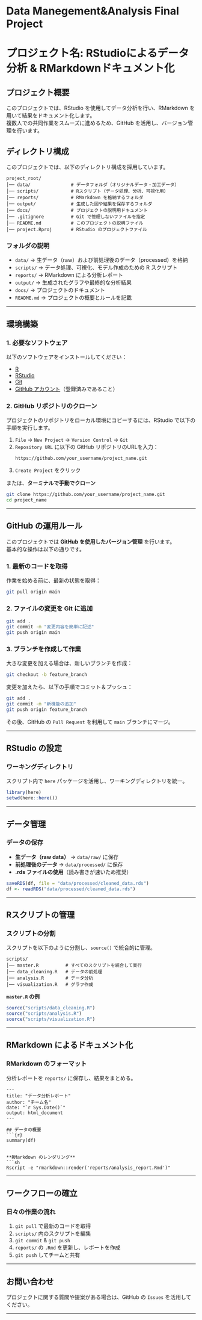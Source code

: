 # Data Manegement&Analysis Final Project

# **プロジェクト名: RStudioによるデータ分析 & RMarkdownドキュメント化**

## **プロジェクト概要**
このプロジェクトでは、RStudio を使用してデータ分析を行い、RMarkdown を用いて結果をドキュメント化します。  
複数人での共同作業をスムーズに進めるため、GitHub を活用し、バージョン管理を行います。

## **ディレクトリ構成**
このプロジェクトでは、以下のディレクトリ構成を採用しています。

```
project_root/
│── data/               # データフォルダ（オリジナルデータ・加工データ）
│── scripts/            # Rスクリプト（データ処理、分析、可視化用）
│── reports/            # RMarkdown を格納するフォルダ
│── output/             # 生成した図や結果を保存するフォルダ
│── docs/               # プロジェクトの説明用ドキュメント
│── .gitignore          # Git で管理しないファイルを指定
│── README.md           # このプロジェクトの説明ファイル
│── project.Rproj       # RStudio のプロジェクトファイル
```

### **フォルダの説明**
- `data/` → 生データ（raw）および前処理後のデータ（processed）を格納
- `scripts/` → データ処理、可視化、モデル作成のための R スクリプト
- `reports/` → RMarkdown による分析レポート
- `output/` → 生成されたグラフや最終的な分析結果
- `docs/` → プロジェクトのドキュメント
- `README.md` → プロジェクトの概要とルールを記載

---

## **環境構築**
### **1. 必要なソフトウェア**
以下のソフトウェアをインストールしてください：
- [R](https://cran.r-project.org/)
- [RStudio](https://posit.co/download/rstudio-desktop/)
- [Git](https://git-scm.com/)
- [GitHub アカウント](https://github.com/)（登録済みであること）

### **2. GitHub リポジトリのクローン**
プロジェクトのリポジトリをローカル環境にコピーするには、RStudio で以下の手順を実行します。

1. `File` → `New Project` → `Version Control` → `Git`
2. `Repository URL` に以下の GitHub リポジトリのURLを入力：
   ```
   https://github.com/your_username/project_name.git
   ```
3. `Create Project` をクリック

または、**ターミナルで手動でクローン**
```sh
git clone https://github.com/your_username/project_name.git
cd project_name
```

---

## **GitHub の運用ルール**
このプロジェクトでは **GitHub を使用したバージョン管理** を行います。  
基本的な操作は以下の通りです。

### **1. 最新のコードを取得**
作業を始める前に、最新の状態を取得：
```sh
git pull origin main
```

### **2. ファイルの変更を Git に追加**
```sh
git add .
git commit -m "変更内容を簡単に記述"
git push origin main
```

### **3. ブランチを作成して作業**
大きな変更を加える場合は、新しいブランチを作成：
```sh
git checkout -b feature_branch
```
変更を加えたら、以下の手順でコミット＆プッシュ：
```sh
git add .
git commit -m "新機能の追加"
git push origin feature_branch
```
その後、GitHub の `Pull Request` を利用して `main` ブランチにマージ。

---

## **RStudio の設定**
### **ワーキングディレクトリ**
スクリプト内で `here` パッケージを活用し、ワーキングディレクトリを統一。

```r
library(here)
setwd(here::here())
```

---

## **データ管理**
### **データの保存**
- **生データ（raw data）** → `data/raw/` に保存
- **前処理後のデータ** → `data/processed/` に保存
- **.rds ファイルの使用**（読み書きが速いため推奨）

```r
saveRDS(df, file = "data/processed/cleaned_data.rds")
df <- readRDS("data/processed/cleaned_data.rds")
```

---

## **Rスクリプトの管理**
### **スクリプトの分割**
スクリプトを以下のように分割し、`source()` で統合的に管理。

```
scripts/
│── master.R          # すべてのスクリプトを統合して実行
│── data_cleaning.R   # データの前処理
│── analysis.R        # データ分析
│── visualization.R   # グラフ作成
```

**`master.R` の例**
```r
source("scripts/data_cleaning.R")
source("scripts/analysis.R")
source("scripts/visualization.R")
```

---

## **RMarkdown によるドキュメント化**
### **RMarkdown のフォーマット**
分析レポートを `reports/` に保存し、結果をまとめる。

```rmd
---
title: "データ分析レポート"
author: "チーム名"
date: "`r Sys.Date()`"
output: html_document
---

## データの概要
```{r}
summary(df)
```
```

**RMarkdown のレンダリング**
```sh
Rscript -e "rmarkdown::render('reports/analysis_report.Rmd')"
```

---

## **ワークフローの確立**
### **日々の作業の流れ**
1. `git pull` で最新のコードを取得
2. `scripts/` 内のスクリプトを編集
3. `git commit` & `git push`
4. `reports/` の `.Rmd` を更新し、レポートを作成
5. `git push` してチームと共有

---

## **お問い合わせ**
プロジェクトに関する質問や提案がある場合は、GitHub の `Issues` を活用してください。

---

